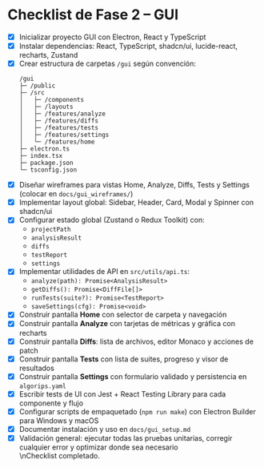 # Checklist de Fase 2 – GUI

- [x] Inicializar proyecto GUI con Electron, React y TypeScript  
- [x] Instalar dependencias: React, TypeScript, shadcn/ui, lucide-react, recharts, Zustand  
- [x] Crear estructura de carpetas `/gui` según convención:
  ```
  /gui
  ├─ /public
  ├─ /src
  │   ├─ /components
  │   ├─ /layouts
  │   ├─ /features/analyze
  │   ├─ /features/diffs
  │   ├─ /features/tests
  │   ├─ /features/settings
  │   └─ /features/home
  ├─ electron.ts
  ├─ index.tsx
  ├─ package.json
  └─ tsconfig.json
  ```
- [x] Diseñar wireframes para vistas Home, Analyze, Diffs, Tests y Settings (colocar en `docs/gui_wireframes/`)  
- [x] Implementar layout global: Sidebar, Header, Card, Modal y Spinner con shadcn/ui  
- [x] Configurar estado global (Zustand o Redux Toolkit) con:
  - `projectPath`
  - `analysisResult`
  - `diffs`
  - `testReport`
  - `settings`
- [x] Implementar utilidades de API en `src/utils/api.ts`:
  - `analyze(path): Promise<AnalysisResult>`
  - `getDiffs(): Promise<DiffFile[]>`
  - `runTests(suite?): Promise<TestReport>`
  - `saveSettings(cfg): Promise<void>`
- [x] Construir pantalla **Home** con selector de carpeta y navegación  
- [x] Construir pantalla **Analyze** con tarjetas de métricas y gráfica con recharts  
- [x] Construir pantalla **Diffs**: lista de archivos, editor Monaco y acciones de patch  
- [x] Construir pantalla **Tests** con lista de suites, progreso y visor de resultados  
- [x] Construir pantalla **Settings** con formulario validado y persistencia en `algorips.yaml`  
- [x] Escribir tests de UI con Jest + React Testing Library para cada componente y flujo  
- [x] Configurar scripts de empaquetado (`npm run make`) con Electron Builder para Windows y macOS  
- [x] Documentar instalación y uso en `docs/gui_setup.md`  
- [x] Validación general: ejecutar todas las pruebas unitarias, corregir cualquier error y optimizar donde sea necesario  
\nChecklist completado.
